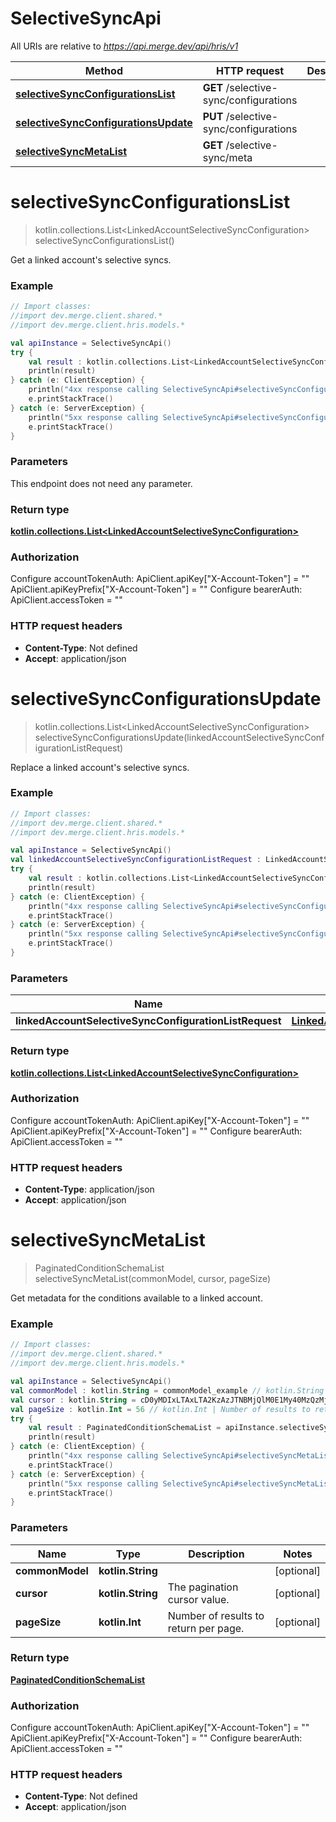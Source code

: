 # SelectiveSyncApi

All URIs are relative to *https://api.merge.dev/api/hris/v1*

Method | HTTP request | Description
------------- | ------------- | -------------
[**selectiveSyncConfigurationsList**](SelectiveSyncApi.md#selectiveSyncConfigurationsList) | **GET** /selective-sync/configurations | 
[**selectiveSyncConfigurationsUpdate**](SelectiveSyncApi.md#selectiveSyncConfigurationsUpdate) | **PUT** /selective-sync/configurations | 
[**selectiveSyncMetaList**](SelectiveSyncApi.md#selectiveSyncMetaList) | **GET** /selective-sync/meta | 


<a name="selectiveSyncConfigurationsList"></a>
# **selectiveSyncConfigurationsList**
> kotlin.collections.List&lt;LinkedAccountSelectiveSyncConfiguration&gt; selectiveSyncConfigurationsList()



Get a linked account&#39;s selective syncs.

### Example
```kotlin
// Import classes:
//import dev.merge.client.shared.*
//import dev.merge.client.hris.models.*

val apiInstance = SelectiveSyncApi()
try {
    val result : kotlin.collections.List<LinkedAccountSelectiveSyncConfiguration> = apiInstance.selectiveSyncConfigurationsList()
    println(result)
} catch (e: ClientException) {
    println("4xx response calling SelectiveSyncApi#selectiveSyncConfigurationsList")
    e.printStackTrace()
} catch (e: ServerException) {
    println("5xx response calling SelectiveSyncApi#selectiveSyncConfigurationsList")
    e.printStackTrace()
}
```

### Parameters
This endpoint does not need any parameter.

### Return type

[**kotlin.collections.List&lt;LinkedAccountSelectiveSyncConfiguration&gt;**](LinkedAccountSelectiveSyncConfiguration.md)

### Authorization


Configure accountTokenAuth:
    ApiClient.apiKey["X-Account-Token"] = ""
    ApiClient.apiKeyPrefix["X-Account-Token"] = ""
Configure bearerAuth:
    ApiClient.accessToken = ""

### HTTP request headers

 - **Content-Type**: Not defined
 - **Accept**: application/json

<a name="selectiveSyncConfigurationsUpdate"></a>
# **selectiveSyncConfigurationsUpdate**
> kotlin.collections.List&lt;LinkedAccountSelectiveSyncConfiguration&gt; selectiveSyncConfigurationsUpdate(linkedAccountSelectiveSyncConfigurationListRequest)



Replace a linked account&#39;s selective syncs.

### Example
```kotlin
// Import classes:
//import dev.merge.client.shared.*
//import dev.merge.client.hris.models.*

val apiInstance = SelectiveSyncApi()
val linkedAccountSelectiveSyncConfigurationListRequest : LinkedAccountSelectiveSyncConfigurationListRequest = {"linked_account_conditons":[{"condition_schema_id":"123e4567-e89b-12d3-a456-426655440000","operator":"GREATER_THAN_OR_EQUAL","value":"2022-01-01T00:00:00Z"}]} // LinkedAccountSelectiveSyncConfigurationListRequest | 
try {
    val result : kotlin.collections.List<LinkedAccountSelectiveSyncConfiguration> = apiInstance.selectiveSyncConfigurationsUpdate(linkedAccountSelectiveSyncConfigurationListRequest)
    println(result)
} catch (e: ClientException) {
    println("4xx response calling SelectiveSyncApi#selectiveSyncConfigurationsUpdate")
    e.printStackTrace()
} catch (e: ServerException) {
    println("5xx response calling SelectiveSyncApi#selectiveSyncConfigurationsUpdate")
    e.printStackTrace()
}
```

### Parameters

Name | Type | Description  | Notes
------------- | ------------- | ------------- | -------------
 **linkedAccountSelectiveSyncConfigurationListRequest** | [**LinkedAccountSelectiveSyncConfigurationListRequest**](LinkedAccountSelectiveSyncConfigurationListRequest.md)|  |

### Return type

[**kotlin.collections.List&lt;LinkedAccountSelectiveSyncConfiguration&gt;**](LinkedAccountSelectiveSyncConfiguration.md)

### Authorization


Configure accountTokenAuth:
    ApiClient.apiKey["X-Account-Token"] = ""
    ApiClient.apiKeyPrefix["X-Account-Token"] = ""
Configure bearerAuth:
    ApiClient.accessToken = ""

### HTTP request headers

 - **Content-Type**: application/json
 - **Accept**: application/json

<a name="selectiveSyncMetaList"></a>
# **selectiveSyncMetaList**
> PaginatedConditionSchemaList selectiveSyncMetaList(commonModel, cursor, pageSize)



Get metadata for the conditions available to a linked account.

### Example
```kotlin
// Import classes:
//import dev.merge.client.shared.*
//import dev.merge.client.hris.models.*

val apiInstance = SelectiveSyncApi()
val commonModel : kotlin.String = commonModel_example // kotlin.String | 
val cursor : kotlin.String = cD0yMDIxLTAxLTA2KzAzJTNBMjQlM0E1My40MzQzMjYlMkIwMCUzQTAw // kotlin.String | The pagination cursor value.
val pageSize : kotlin.Int = 56 // kotlin.Int | Number of results to return per page.
try {
    val result : PaginatedConditionSchemaList = apiInstance.selectiveSyncMetaList(commonModel, cursor, pageSize)
    println(result)
} catch (e: ClientException) {
    println("4xx response calling SelectiveSyncApi#selectiveSyncMetaList")
    e.printStackTrace()
} catch (e: ServerException) {
    println("5xx response calling SelectiveSyncApi#selectiveSyncMetaList")
    e.printStackTrace()
}
```

### Parameters

Name | Type | Description  | Notes
------------- | ------------- | ------------- | -------------
 **commonModel** | **kotlin.String**|  | [optional]
 **cursor** | **kotlin.String**| The pagination cursor value. | [optional]
 **pageSize** | **kotlin.Int**| Number of results to return per page. | [optional]

### Return type

[**PaginatedConditionSchemaList**](PaginatedConditionSchemaList.md)

### Authorization


Configure accountTokenAuth:
    ApiClient.apiKey["X-Account-Token"] = ""
    ApiClient.apiKeyPrefix["X-Account-Token"] = ""
Configure bearerAuth:
    ApiClient.accessToken = ""

### HTTP request headers

 - **Content-Type**: Not defined
 - **Accept**: application/json

